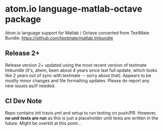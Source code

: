 # atom.io language-matlab-octave package

Atom.io language support for Matlab / Octave converted from TextMate Bundle:
https://github.com/textmate/matlab.tmbundle

## Release 2+
Release version 2+ updated using the most recent version of textmate tmbundle (it's, ahem, been about 4 years since last full update, which looks like 2 years out of sync with textmate -- sorry about that). Appears to be mostly minor changes and file formatting updates. Please do report any new issues as/if needed.

## CI Dev Note
Repo contains init travis.yml and setup to run testing on push/PR. However, **no unit tests are run** as this is just a placeholder until tests are written in the future. Might be overkill at this point...
